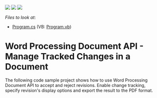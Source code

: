 <!-- default badges list -->
![](https://img.shields.io/endpoint?url=https://codecentral.devexpress.com/api/v1/VersionRange/214142153/19.2.2%2B)
[![](https://img.shields.io/badge/Open_in_DevExpress_Support_Center-FF7200?style=flat-square&logo=DevExpress&logoColor=white)](https://supportcenter.devexpress.com/ticket/details/T827763)
[![](https://img.shields.io/badge/📖_How_to_use_DevExpress_Examples-e9f6fc?style=flat-square)](https://docs.devexpress.com/GeneralInformation/403183)
<!-- default badges end -->
<!-- default file list -->
*Files to look at*:

* [Program.cs](./CS/word-processing-document-api-track-changes/Program.cs) (VB: [Program.vb](./VB/word-processing-document-api-track-changes/Program.vb))
<!-- default file list end -->

# Word Processing Document API - Manage Tracked Changes in a Document

The following code sample project shows how to use Word Processing Document API to accept and reject revisions. Enable change tracking, specify revision's display options and export the result to the PDF format.
